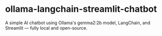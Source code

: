 # ollama-langchain-streamlit-chatbot
A simple AI chatbot using Ollama's gemma2:2b model, LangChain, and Streamlit — fully local and open-source.
